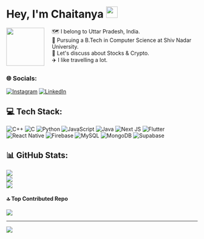 # Hey, I'm Chaitanya <img src="https://user-images.githubusercontent.com/18350557/176309783-0785949b-9127-417c-8b55-ab5a4333674e.gif" width="30" height="30"> 
<div style="display: flex; align-items: center;">
    <img src="https://media.giphy.com/media/v1.Y2lkPTc5MGI3NjExOTd3a3BmMDR4OTg1Z2l4ODcwcjRubzFpY3duaGp6dGVyMmxkenA4YyZlcD12MV9pbnRlcm5hbF9naWZfYnlfaWQmY3Q9Zw/4JpvyNYuyf0aI/giphy.gif" width="100" height="100">
    <div style="margin-left: 20px;">
        🗺️ I belong to Uttar Pradesh, India.<br>
        🏫 Pursuing a B.Tech in Computer Science at Shiv Nadar University. <br>
        💬 Let's discuss about Stocks & Crypto.<br>
        ✈️ I like travelling a lot.
    </div>
</div>

### 🌐 Socials:
[![Instagram](https://img.shields.io/badge/Instagram-%23E4405F.svg?logo=Instagram&logoColor=white)](https://www.instagram.com/_chaitanya.t/) [![LinkedIn](https://img.shields.io/badge/LinkedIn-%230077B5.svg?logo=linkedin&logoColor=white)](https://www.linkedin.com/in/chaitanya-tandon-223b0419b/) 

## 💻 Tech Stack:
![C++](https://img.shields.io/badge/c++-%2300599C.svg?style=for-the-badge&logo=c%2B%2B&logoColor=white) ![C](https://img.shields.io/badge/c-%2300599C.svg?style=for-the-badge&logo=c&logoColor=white) ![Python](https://img.shields.io/badge/python-3670A0?style=for-the-badge&logo=python&logoColor=ffdd54) ![JavaScript](https://img.shields.io/badge/javascript-%23323330.svg?style=for-the-badge&logo=javascript&logoColor=%23F7DF1E) ![Java](https://img.shields.io/badge/java-%23ED8B00.svg?style=for-the-badge&logo=openjdk&logoColor=white) ![Next JS](https://img.shields.io/badge/Next-black?style=for-the-badge&logo=next.js&logoColor=white) ![Flutter](https://img.shields.io/badge/Flutter-%2302569B.svg?style=for-the-badge&logo=Flutter&logoColor=white) ![React Native](https://img.shields.io/badge/react_native-%2320232a.svg?style=for-the-badge&logo=react&logoColor=%2361DAFB) ![Firebase](https://img.shields.io/badge/Firebase-039BE5?style=for-the-badge&logo=Firebase&logoColor=white) ![MySQL](https://img.shields.io/badge/mysql-%2300000f.svg?style=for-the-badge&logo=mysql&logoColor=white) ![MongoDB](https://img.shields.io/badge/MongoDB-%234ea94b.svg?style=for-the-badge&logo=mongodb&logoColor=white) ![Supabase](https://img.shields.io/badge/Supabase-3ECF8E?style=for-the-badge&logo=supabase&logoColor=white)
## 📊 GitHub Stats:
![](https://github-readme-stats.vercel.app/api?username=its-ChaTTy&theme=midnight-purple&hide_border=false&include_all_commits=true&count_private=true)<br/>
![](https://github-readme-streak-stats.herokuapp.com/?user=its-ChaTTy&theme=midnight-purple&hide_border=false)<br/>
![](https://github-readme-stats.vercel.app/api/top-langs/?username=its-ChaTTy&theme=midnight-purple&hide_border=false&include_all_commits=true&count_private=true&layout=compact)

#### 🔝 Top Contributed Repo
![](https://github-contributor-stats.vercel.app/api?username=its-ChaTTy&limit=5&theme=midnight-purple&combine_all_yearly_contributions=true)

---
[![](https://visitcount.itsvg.in/api?id=angelaremolina&icon=0&color=0)](https://visitcount.itsvg.in)